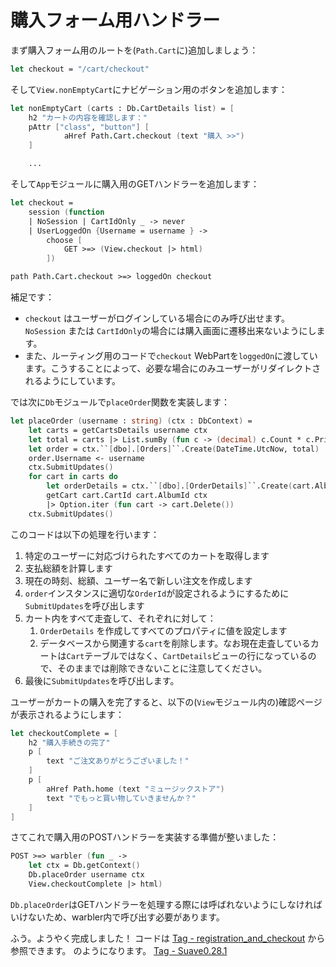 # 購入フォーム用ハンドラー

まず購入フォーム用のルートを(`Path.Cart`に)追加しましょう：

```fsharp
let checkout = "/cart/checkout"
```

そして`View.nonEmptyCart`にナビゲーション用のボタンを追加します：

```fsharp
let nonEmptyCart (carts : Db.CartDetails list) = [
    h2 "カートの内容を確認します："
    pAttr ["class", "button"] [
            aHref Path.Cart.checkout (text "購入 >>")
    ]

    ...
```

そして`App`モジュールに購入用のGETハンドラーを追加します：

```fsharp
let checkout =
    session (function
    | NoSession | CartIdOnly _ -> never
    | UserLoggedOn {Username = username } ->
        choose [
            GET >=> (View.checkout |> html)
        ])
```

```fsharp
path Path.Cart.checkout >=> loggedOn checkout
```

補足です：

- `checkout` はユーザーがログインしている場合にのみ呼び出せます。`NoSession` または `CartIdOnly`の場合には購入画面に遷移出来ないようにします。
- また、ルーティング用のコードで`checkout` WebPartを`loggedOn`に渡しています。こうすることによって、必要な場合にのみユーザーがリダイレクトされるようにしています。

では次に`Db`モジュールで`placeOrder`関数を実装します：

```fsharp
let placeOrder (username : string) (ctx : DbContext) =
    let carts = getCartsDetails username ctx
    let total = carts |> List.sumBy (fun c -> (decimal) c.Count * c.Price)
    let order = ctx.``[dbo].[Orders]``.Create(DateTime.UtcNow, total)
    order.Username <- username
    ctx.SubmitUpdates()
    for cart in carts do
        let orderDetails = ctx.``[dbo].[OrderDetails]``.Create(cart.AlbumId, order.OrderId, cart.Count, cart.Price)
        getCart cart.CartId cart.AlbumId ctx
        |> Option.iter (fun cart -> cart.Delete())
    ctx.SubmitUpdates()
```

このコードは以下の処理を行います：

1. 特定のユーザーに対応づけられたすべてのカートを取得します
2. 支払総額を計算します
3. 現在の時刻、総額、ユーザー名で新しい注文を作成します
4. `order`インスタンスに適切な`OrderId`が設定されるようにするために`SubmitUpdates`を呼び出します
5. カート内をすべて走査して、それぞれに対して：
    1. `OrderDetails` を作成してすべてのプロパティに値を設定します
    2. データベースから関連する`cart`を削除します。なお現在走査しているカートは`Cart`テーブルではなく、`CartDetails`ビューの行になっているので、そのままでは削除できないことに注意してください。
6. 最後に`SubmitUpdates`を呼び出します。

ユーザーがカートの購入を完了すると、以下の(`View`モジュール内の)確認ページが表示されるようにします：

```fsharp
let checkoutComplete = [
    h2 "購入手続きの完了"
    p [
        text "ご注文ありがとうございました！"
    ]
    p [
        aHref Path.home (text "ミュージックストア")
        text "でもっと買い物していきませんか？"
    ]
]
```

さてこれで購入用のPOSTハンドラーを実装する準備が整いました：

```fsharp
POST >=> warbler (fun _ ->
    let ctx = Db.getContext()
    Db.placeOrder username ctx
    View.checkoutComplete |> html)
```

`Db.placeOrder`はGETハンドラーを処理する際には呼ばれないようにしなければいけないため、warbler内で呼び出す必要があります。

ふう。ようやく完成しました！
コードは [Tag - registration_and_checkout](https://github.com/theimowski/SuaveMusicStore/tree/registration_and_checkout) から参照できます。
 のようになります。
[Tag - Suave0.28.1](https://github.com/SuaveIO/suave/tree/v0.28.1)
